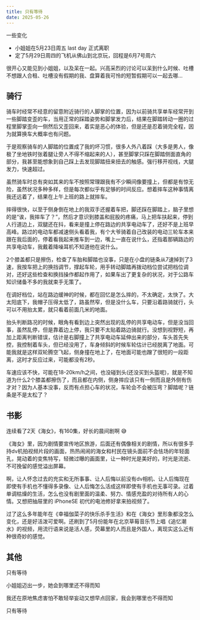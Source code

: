 ```yaml
---
title: 只有等待
date: 2025-05-26
---
```


一些变化

- 小姐姐在5月23日周五 last day 正式离职
- 定了5月29日周四的飞机从佛山到北京玩，回程是6月7号周六

很开心又能见到小姐姐，以及呆在一起。兴高采烈的讨论可以呆到什么时候、吐槽不想跟人合租、吐槽没有假期的我、盘算着我可怜的短暂假期可以一起去哪...

## 骑行

骑车时经常不经意的留意附近骑行的人脚掌的位置，因为以前骑共享单车经常开到一些脚踏变歪的车，当用正常的踩踏姿势和脚掌发力后，结果在脚踏转动一圈的过程里脚掌歪向一侧然后又歪回来，着实是恶心的体验，但是还是忍着骑完全程，因为就算换车大概率也有问题。

于是观察骑车的人脚踏的位置成了我的坏习惯，很多人外八着踩（大多是男人，像极了坐地铁时张着腿让旁人不得不缩起来的人），甚至脚掌只踩在脚踏侧面直角的部分，我甚至能想象到自己踩上去发现脚踏扭来扭去的触感。强行移开视线，大腿发力，快速超过。

虽然骑车时总有突如其来的车不按照常理跟我有不少瞬间像要撞上，但都是有惊无险，虽然状况多种多样，但是每次都似乎有足够的时间反应。想着摔车这种事情离我还远着了，结果在上午上班的路上就摔车。

摔得很快，以至于侧身倒在地上的我双手还握着车把，脚还踩在脚踏上，脑子里想的是“诶，我摔车了？”，然后才意识到膝盖和屁股的疼痛，马上把车扶起来，停到人行道边上，双腿还在抖，看来是撞上停在路边的共享电动车了，还好不是上班早高峰。路过的电动车都减速侧头看着我，有个大爷骑着自己改装的电动三轮车本来跟在我后面的，停着看我起来推车到一边，嘴上一直在说什么，还指着那辆路边的共享电动车，我戴着降噪耳机不知道他在说什么。

2个膝盖都只是擦伤，检查了车胎和脚踏也没事，只是在小盘的链条从7速掉到了3速，我按车把上的换挡调节，撑起车轮，用手转动脚踏再拨动档位尝试把档位调对，还好这些检查和换挡操作都起作用了，如果车出了更复杂的状况，对于公路车知识储备不多的我就束手无策了。

在调好档位，站在路边缓神的时候，都在回忆是怎么摔的，不太确定，太快了。大太阳底下，我帽子压得太低了，路虽然窄，但是没什么车，只要沿着路骑就行，头可以不用抬太累，就只看着前面几米的地面。

抬头判断路况的时候，眼角有看到边上突然出现的乱停的共享电动车，但是没当回事，虽然乱停，但是靠着边上停，我只要不太贴着路边骑就行。没想到视野短，再加上距离判断错误，估计是右脚撞上了共享电动车延伸出来的部分，车头首先失控，我控制着车头，但已经没用了，车身倾斜的时候车轮估计已经脱离了地面。可能我就是这样双轮腾空飞起，侧身撞在地上了，在地面可能也蹭了很短的一段距离，这时才反应过来，可能都没有2秒。

车速应该不快，可能在18-20km/h之间，也没碰到头(还没买到头盔呢)，就是不知道为什么2个膝盖都擦伤了，而且都在内侧，侧身摔应该只有一侧而且是外侧有伤才对？因为人基本没事，反而有点担心车的状况，车轮会不会被压弯？脚踏呢？链条是不是太松了？

## 书影

连续看了2天《海女》，有160集，好长的晨间剧啊 😅

《海女》里，因为剧情要宣传地区旅游，后面还有偶像相关的剧情，所以有很多手持dv机拍视频片段的画面，热热闹闹的海女和村民在镜头面前不会怯场的年轻面孔，晃动着的变焦特写，轻微过曝的画面里，让一种时光是美好的，时光是流逝、不可挽留的感觉溢出屏幕。

啊，让人怀念过去的充实和无所事事、让人后悔以前没有dv相机、让人后悔现在即使有手机也不懂得多录像、让人后悔怎么活成这样即使有手机也无事可录。过着单调枯燥的生活，怎么也没有剧里面的温柔、努力、情感充盈的对待所有人的心情。又想把抽屉里的 iPhoneSE 初代的电池修好拿来拍视频了。

过了这么多年能年在《幸福伽菜子的快乐杀手生活》和在《海女》里形象都没怎么变化，还是好活泼可爱啊。还刷到了5月份能年在北京草莓音乐节上唱《追忆潮水》的视频，用流行语来说是活人感，荧幕里的人而且是外国人，离现实这么近有种很奇妙的感觉。

## 其他

只有等待

小姐姐迈出一步，她会到哪里还不得而知

我还在原地焦虑害怕不敢轻举妄动又想早点回家，我会到哪里也不得而知

只有等待
